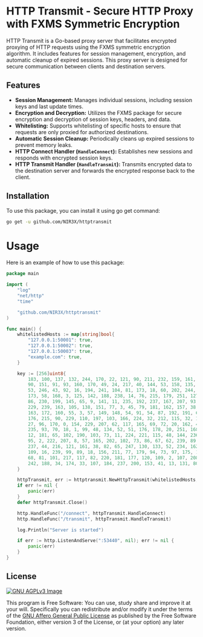 # HTTP Transmit - Secure HTTP Proxy with FXMS Symmetric Encryption

HTTP Transmit is a Go-based proxy server that facilitates encrypted proxying of HTTP requests using the FXMS symmetric encryption algorithm. It includes features for session management, encryption, and automatic cleanup of expired sessions. This proxy server is designed for secure communication between clients and destination servers.

## Features

* **Session Management:** Manages individual sessions, including session keys and last update times.
* **Encryption and Decryption:** Utilizes the FXMS package for secure encryption and decryption of session keys, headers, and data.
* **Whitelisting:** Supports whitelisting of specific hosts to ensure that requests are only proxied for authorized destinations.
* **Automatic Session Cleanup:** Periodically cleans up expired sessions to prevent memory leaks.
* **HTTP Connect Handler (`HandleConnect`):** Establishes new sessions and responds with encrypted session keys.
* **HTTP Transmit Handler (`HandleTransmit`):** Transmits encrypted data to the destination server and forwards the encrypted response back to the client.

## Installation

To use this package, you can install it using go get command:

```bash
go get -u github.com/NIR3X/httptransmit
```

# Usage

Here is an example of how to use this package:

```go
package main

import (
	"log"
	"net/http"
	"time"

	"github.com/NIR3X/httptransmit"
)

func main() {
	whitelistedHosts := map[string]bool{
		"127.0.0.1:50001": true,
		"127.0.0.1:50002": true,
		"127.0.0.1:50003": true,
		"example.com": true,
	}

	key := [256]uint8{
		183, 100, 137, 132, 244, 170, 22, 121, 90, 211, 232, 159, 161, 191, 191, 204,
		90, 151, 91, 93, 160, 170, 49, 24, 217, 40, 144, 53, 158, 135, 18, 155,
		53, 246, 43, 92, 16, 194, 241, 104, 81, 173, 18, 60, 202, 244, 194, 252,
		173, 58, 168, 3, 125, 142, 188, 238, 14, 76, 215, 179, 251, 127, 129, 129,
		86, 230, 199, 145, 65, 9, 141, 11, 235, 192, 237, 167, 207, 93, 234, 98,
		229, 239, 163, 105, 138, 151, 77, 3, 45, 79, 181, 162, 157, 38, 176, 7,
		163, 172, 160, 55, 3, 57, 149, 148, 54, 91, 54, 87, 192, 191, 62, 100,
		176, 215, 90, 229, 110, 197, 103, 166, 224, 32, 212, 115, 32, 189, 128, 1,
		27, 96, 170, 0, 154, 229, 207, 62, 117, 165, 69, 72, 20, 162, 41, 76,
		235, 93, 70, 18, 1, 99, 48, 134, 52, 51, 176, 178, 20, 251, 168, 211,
		12, 181, 65, 102, 190, 103, 73, 11, 224, 221, 115, 48, 144, 236, 206, 171,
		95, 2, 222, 207, 8, 57, 165, 202, 102, 73, 86, 67, 62, 239, 89, 212,
		237, 44, 216, 121, 161, 38, 82, 65, 247, 130, 133, 52, 234, 162, 167, 191,
		109, 16, 239, 99, 89, 18, 156, 211, 77, 179, 94, 73, 97, 175, 1, 39,
		68, 81, 101, 217, 117, 82, 220, 181, 177, 120, 109, 2, 107, 208, 74, 228,
		242, 188, 34, 174, 33, 107, 184, 237, 200, 153, 41, 13, 131, 80, 234, 202,
	}

	httpTransmit, err := httptransmit.NewHttpTransmit(whitelistedHosts, key, 60 /* maxSessionTimeSecs */)
	if err != nil {
		panic(err)
	}
	defer httpTransmit.Close()

	http.HandleFunc("/connect", httpTransmit.HandleConnect)
	http.HandleFunc("/transmit", httpTransmit.HandleTransmit)

	log.Println("Server is started")

	if err := http.ListenAndServe(":53440", nil); err != nil {
		panic(err)
	}
}
```

## License
[![GNU AGPLv3 Image](https://www.gnu.org/graphics/agplv3-155x51.png)](https://www.gnu.org/licenses/agpl-3.0.html)  

This program is Free Software: You can use, study share and improve it at your
will. Specifically you can redistribute and/or modify it under the terms of the
[GNU Affero General Public License](https://www.gnu.org/licenses/agpl-3.0.html) as
published by the Free Software Foundation, either version 3 of the License, or
(at your option) any later version.
